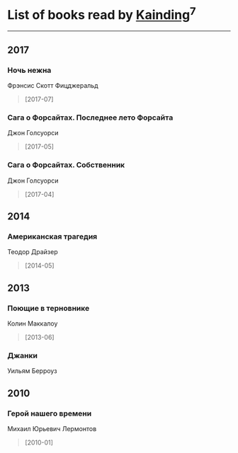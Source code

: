 # List of books read by [Kainding](https://plus.google.com/102220567175253488762)<sup>7</sup>
---

## 2017

### Ночь нежна
Фрэнсис Скотт Фицджеральд
> [2017-07] 


### Сага о Форсайтах. Последнее лето Форсайта
Джон Голсуорси
> [2017-05] 


### Сага о Форсайтах. Собственник
Джон Голсуорси
> [2017-04] 



## 2014

### Американская трагедия
Теодор Драйзер
> [2014-05] 



## 2013

### Поющие в терновнике
Колин Маккалоу
> [2013-06] 


### Джанки
Уильям Берроуз



## 2010

### Герой нашего времени
Михаил Юрьевич Лермонтов
> [2010-01] 



